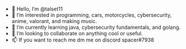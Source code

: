 - 👋 Hello, I’m @talset11
- 👀 I’m interested in programming, cars, motorcycles, cybersecurity, anime, valorant, and making music.
- 🌱 I’m currently learning java, cybersecurity fundamentals, and golang.
- 💞️ I’m looking to collaborate on anything cool or useful.
- 📫 If you want to reach me dm me on discord spacer#7938



